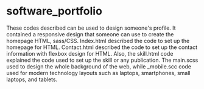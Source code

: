 # software_portfolio
These codes described can be used to design someone's profile. 
It contained a responsive design that someone can use to create the homepage HTML, sass/CSS. 
Index.html described the code to set up the homepage for HTML.
Contact.html described the code to set up the contact information with flexbox design for HTML. 
Also, the skill.html code explained the code used to set up the skill or any publication. 
The main.scss used to design the whole background of the web, while _mobile.scc code used for modern technology layouts such as laptops, 
smartphones, small laptops, and tablets. 
